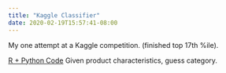 ```yaml
---
title: "Kaggle Classifier"
date: 2020-02-19T15:57:41-08:00
---
```


My one attempt at a Kaggle competition. (finished top 17th %ile).

<!--more-->
[R + Python Code](https://github.com/CodyStumpo/ottoProducts)
Given product characteristics, guess category. 